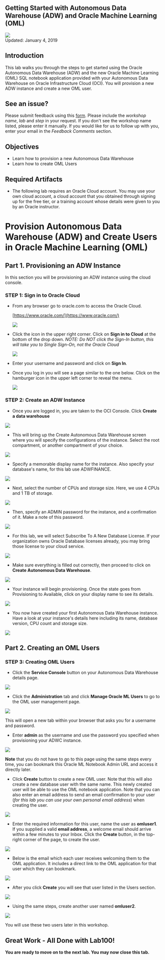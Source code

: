 Getting Started with Autonomous Data Warehouse (ADW) and Oracle Machine Learning (OML)
----------------------------------------------------------------------------

![](images/100/Picture100-lab.png)  
Updated: January 4, 2019

## Introduction

This lab walks you through the steps to get started using the Oracle Autonomous Data Warehouse (ADW) and the new Oracle Machine Learning (OML) SQL notebook application provided with your Autonomous Data Warehouse on Oracle Infrastructure Cloud (OCI). You will provision a new ADW instance and create a new OML user.


## See an issue?
Please submit feedback using this [form](https://apexapps.oracle.com/pls/apex/f?p=133:1:::::P1_FEEDBACK:1). Please include the *workshop name*, *lab* and *step* in your request.  If you don't see the workshop name listed, please enter it manually. If you would like for us to follow up with you, enter your email in the *Feedback Comments* section.
## Objectives
-   Learn how to provision a new Autonomous Data Warehouse
-   Learn how to create OML Users

## Required Artifacts
-   The following lab requires an Oracle  Cloud account. You may use your own cloud account, a cloud account that you obtained through signing up for the free tier, or a training account whose details were given to you by an Oracle instructor.

# Provision Autonomous Data Warehouse (ADW) and Create Users in Oracle Machine Learning (OML)

## Part 1. Provisioning an ADW Instance


In this section you will be provisioning an ADW instance using the cloud console.


### **STEP 1: Sign in to Oracle Cloud**

- From any browser go to oracle.com to access the Oracle Cloud.

    [https://www.oracle.com/](https://www.oracle.com/)

    ![](images/login-screen.png)

- Click the icon in the upper right corner.  Click on **Sign in to Cloud** at the bottom of the drop down.  *NOTE:  Do NOT click the Sign-In button, this will take you to Single Sign-On, not the Oracle Cloud*

    ![](images/signup.png)   

- Enter your username and password and click on **Sign In**.

-  Once you log in you will see a page similar to the one below.  Click on the hamburger icon in the upper left corner to reveal the menu.

    ![](images/hamburger.png)  

### **STEP 2: Create an ADW Instance**

-   Once you are logged in, you are taken to the OCI Console. Click **Create a data warehouse**

![](images/LabGuide100-4797549d.png)

-  This will bring up the Create Autonomous Data Warehouse screen where you will specify the configurations of the instance. Select the root compartment, or another compartment of your choice.

![](./images/100/Picture100-26.jpg)

-  Specify a memorable display name for the instance. Also specify your database's name, for this lab use ADWFINANCE.

![](./images/100/Picture100-27.jpeg)

-  Next, select the number of CPUs and storage size. Here, we use 4 CPUs and 1 TB of storage.

![](./images/100/Picture100-28.jpeg)

-  Then, specify an ADMIN password for the instance, and a confirmation of it. Make a note of this password.

![](./images/100/Picture100-29.jpeg)

-  For this lab, we will select Subscribe To A New Database License. If your organization owns Oracle Database licenses already, you may bring those license to your cloud service.

![](./images/100/Picture100-37.JPG)

-  Make sure everything is filled out correctly, then proceed to click on **Create Autonomous Data Warehouse**.

![](./images/100/Picture100-31.jpeg)

-  Your instance will begin provisioning. Once the state goes from Provisioning to Available, click on your display name to see its details.

![](./images/100/Picture100-32.jpeg)

-  You now have created your first Autonomous Data Warehouse instance. Have a look at your instance's details here including its name, database version, CPU count and storage size.

![](./images/100/Picture100-38.JPG)





## Part 2. Creating an OML Users


### **STEP 3: Creating OML Users**

- Click the **Service Console** button on your Autonomous Data Warehouse details page.

![](images/LabGuide100-2ba02578.png)

- Click the **Administration** tab and click **Manage Oracle ML Users** to go to the OML user management page.

![](images/LabGuide100-18cd319d.png)

This will open a new tab within your browser that asks you for a username and password.

-   Enter **admin** as the username and use the password you specified when provisioning your ADWC instance.

![](./images/100/Picture700-4.png)

**Note** that you do not have to go to this page using the same steps every time, you can bookmark this Oracle ML Notebook Admin URL and access it directly later.

-   Click **Create** button to create a new OML user. Note that this will also create a new database user with the same name. This newly created user will be able to use the OML notebook application. Note that you can also enter an email address to send an email confirmation to your user (*for this lab you can use your own personal email address*) when creating the user.

![](./images/100/Picture700-5.png)

-   Enter the required information for this user, name the user as **omluser1**. If you supplied a valid **email address**, a welcome email should arrive within a few minutes to your Inbox. Click the **Create** button, in the top-right corner of the page, to create the user.

![](./images/100/Picture700-7.png)

-   Below is the email which each user receives welcoming them to the OML application. It includes a direct link to the OML application
for that user which they can bookmark.

![](./images/100/Picture700-8.png)

-   After you click **Create** you will see that user listed in the Users section.

![](./images/100/Picture700-9.png)

-   Using the same steps, create another user named **omluser2**.

![](./images/100/Picture700-10.png)

You will use these two users later in this workshop.



## Great Work - All Done with Lab100!
**You are ready to move on to the next lab. You may now close this tab.**
